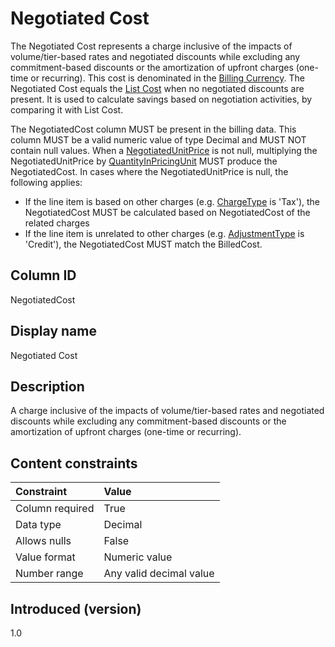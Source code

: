 # Negotiated Cost

The Negotiated Cost represents a charge inclusive of the impacts of volume/tier-based rates and negotiated discounts while excluding any commitment-based discounts or the amortization of upfront charges (one-time or recurring). This cost is denominated in the [Billing Currency](#billingcurrency). The Negotiated Cost equals the [List Cost](#listcost) when no negotiated discounts are present. It is used to calculate savings based on negotiation activities, by comparing it with List Cost.

The NegotiatedCost column MUST be present in the billing data. This column MUST be a valid numeric value of type Decimal and MUST NOT contain null values. When a [NegotiatedUnitPrice](#negotiatedunitprice) is not null, multiplying the NegotiatedUnitPrice by [QuantityInPricingUnit](#quantityinpricingunit ) MUST produce the NegotiatedCost. In cases where the NegotiatedUnitPrice is null, the following applies:

* If the line item is based on other charges (e.g. [ChargeType](#chargetype) is 'Tax'), the NegotiatedCost MUST be calculated based on NegotiatedCost of the related charges
* If the line item is unrelated to other charges (e.g. [AdjustmentType](#adjustmenttype) is 'Credit'), the NegotiatedCost MUST match the BilledCost.

## Column ID

NegotiatedCost

## Display name

Negotiated Cost

## Description

A charge inclusive of the impacts of volume/tier-based rates and negotiated discounts while excluding any commitment-based discounts or the amortization of upfront charges (one-time or recurring).

## Content constraints

|    Constraint   |      Value              |
|:----------------|:------------------------|
| Column required | True                    |
| Data type       | Decimal                 |
| Allows nulls    | False                   |
| Value format    | Numeric value           |
| Number range    | Any valid decimal value |

## Introduced (version)

1.0
